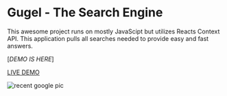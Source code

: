 # Gugel - The Search Engine 

This awesome project runs on mostly JavaScipt but utilizes Reacts Context API. This application pulls all searches needed to provide easy and fast answers. 

[*DEMO IS HERE*] 

[LIVE DEMO](https://gugel-search-engine.netlify.app/)


![recent google pic](https://user-images.githubusercontent.com/67409144/187306183-e5a7f849-895e-4259-b264-4548c8b21b36.png) 
